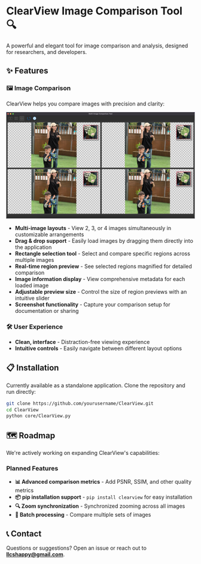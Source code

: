 # ClearView Image Comparison Tool 🔍

A powerful and elegant tool for image comparison and analysis, designed for researchers, and developers.

## ✨ Features

### 🖼️ Image Comparison

ClearView helps you compare images with precision and clarity:

![Image Compare Tool](assets/sr_comp.png)

- **Multi-image layouts** - View 2, 3, or 4 images simultaneously in customizable arrangements
- **Drag & drop support** - Easily load images by dragging them directly into the application
- **Rectangle selection tool** - Select and compare specific regions across multiple images
- **Real-time region preview** - See selected regions magnified for detailed comparison
- **Image information display** - View comprehensive metadata for each loaded image
- **Adjustable preview size** - Control the size of region previews with an intuitive slider
- **Screenshot functionality** - Capture your comparison setup for documentation or sharing

### 🛠️ User Experience

- **Clean, interface** - Distraction-free viewing experience
- **Intuitive controls** - Easily navigate between different layout options

## 📋 Installation

Currently available as a standalone application. Clone the repository and run directly:

```bash
git clone https://github.com/yourusername/ClearView.git
cd ClearView
python core/ClearView.py
```

## 🗺️ Roadmap

We're actively working on expanding ClearView's capabilities:

### Planned Features

- **📊 Advanced comparison metrics** - Add PSNR, SSIM, and other quality metrics
- **📦 pip installation support** - `pip install clearview` for easy installation
- **🔍 Zoom synchronization** - Synchronized zooming across all images
- **🔄 Batch processing** - Compare multiple sets of images

## 📞 Contact
Questions or suggestions? Open an issue or reach out to **llcshappy@gmail.com**.